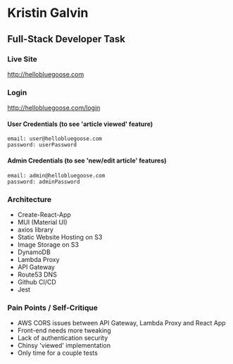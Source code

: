 # Kristin Galvin
## Full-Stack Developer Task
### Live Site
http://hellobluegoose.com

### Login
http://hellobluegoose.com/login

#### User Credentials (to see 'article viewed' feature)
    email: user@hellobluegoose.com
    password: userPassword

#### Admin Credentials (to see 'new/edit article' features)
    email: admin@hellobluegoose.com
    password: adminPassword

### Architecture
* Create-React-App
* MUI (Material UI)
* axios library
* Static Website Hosting on S3
* Image Storage on S3
* DynamoDB
* Lambda Proxy
* API Gateway
* Route53 DNS
* Github CI/CD
* Jest

### Pain Points / Self-Critique
* AWS CORS issues between API Gateway, Lambda Proxy and React App
* Front-end needs more tweaking
* Lack of authentication security
* Chinsy 'viewed' implementation
* Only time for a couple tests
